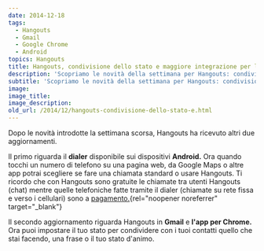 ```yaml
---
date: 2014-12-18
tags:
  - Hangouts
  - Gmail
  - Google Chrome
  - Android
topics: Hangouts
title: Hangouts, condivisione dello stato e maggiore integrazione per le chiamate telefoniche
description: 'Scopriamo le novità della settimana per Hangouts: condivisione dello stato da web e maggiore integrazione per le chiamate telefoniche da dispositivo mobile.'
subtitle: 'Scopriamo le novità della settimana per Hangouts: condivisione dello stato da web e maggiore integrazione per le chiamate telefoniche da dispositivo mobile.'
image:
image_title:
image_description:
old_url: /2014/12/hangouts-condivisione-dello-stato-e.html
---
```

Dopo le novità introdotte la settimana scorsa, Hangouts ha ricevuto altri due aggiornamenti.

Il primo riguarda il **dialer** disponibile sui dispositivi **Android.** Ora quando tocchi un numero di telefono su una pagina web, da Google Maps o altre app potrai scegliere se fare una chiamata standard o usare Hangouts. Ti ricordo che con Hangouts sono gratuite le chiamate tra utenti Hangouts (chat) mentre quelle telefoniche fatte tramite il dialer (chiamate su rete fissa e verso i cellulari) sono a [pagamento.](https://www.google.com/voice/b/0/rates?hl=it&p=hangout){rel="noopener noreferrer" target="_blank"}

Il secondo aggiornamento riguarda Hangouts in **Gmail** e **l'app per Chrome.** Ora puoi impostare il tuo stato per condividere con i tuoi contatti quello che stai facendo, una frase o il tuo stato d'animo.
